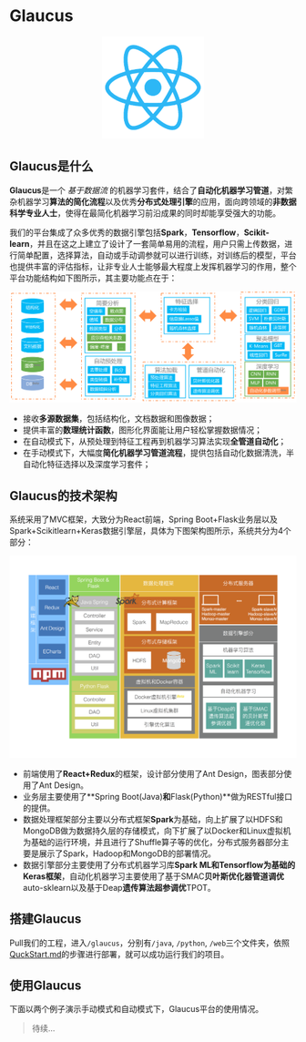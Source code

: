 # Glaucus

<div align=center>
<img src="./images/logo.png" width="180" height="180"/>
</div>

## Glaucus是什么
**Glaucus**是一个 *基于数据流* 的机器学习套件，结合了**自动化机器学习管道**，对繁杂机器学习**算法的简化流程**以及优秀**分布式处理引擎**的应用，面向跨领域的**非数据科学专业人士**，使得在最简化机器学习前沿成果的同时却能享受强大的功能。  

我们的平台集成了众多优秀的数据引擎包括**Spark**，**Tensorflow**，**Scikit-learn**，并且在这之上建立了设计了一套简单易用的流程，用户只需上传数据，进行简单配置，选择算法，自动或手动调参就可以进行训练，对训练后的模型，平台也提供丰富的评估指标，让非专业人士能够最大程度上发挥机器学习的作用，整个平台功能结构如下图所示，其主要功能点在于：  

<div align=center>
<img src="./images/funcs.png"/>
</div>

- 接收**多源数据集**，包括结构化，文档数据和图像数据；
- 提供丰富的**数理统计函数**，图形化界面能让用户轻松掌握数据情况；
- 在自动模式下，从预处理到特征工程再到机器学习算法实现**全管道自动化**；
- 在手动模式下，大幅度**简化机器学习管道流程**，提供包括自动化数据清洗，半自动化特征选择以及深度学习套件；

## Glaucus的技术架构
系统采用了MVC框架，大致分为React前端，Spring Boot+Flask业务层以及Spark+Scikitlearn+Keras数据引擎层，具体为下图架构图所示，系统共分为4个部分：
  
<div align=center>
<img src="./images/arch.png"/>
</div>
  
- 前端使用了**React+Redux**的框架，设计部分使用了Ant Design，图表部分使用了Ant Design。
- 业务层主要使用了**Spring Boot(Java)**和**Flask(Python)**做为RESTful接口的提供。
- 数据处理框架部分主要以分布式框架**Spark**为基础，向上扩展了以HDFS和MongoDB做为数据持久层的存储模式，向下扩展了以Docker和Linux虚拟机为基础的运行环境，并且进行了Shuffle算子等的优化，分布式服务器部分主要是展示了Spark，Hadoop和MongoDB的部署情况。
- 数据引擎部分主要使用了分布式机器学习库**Spark ML和Tensorflow为基础的Keras框架**，自动化机器学习主要使用了基于SMAC**贝叶斯优化器管道调优**auto-sklearn以及基于Deap**遗传算法超参调优**TPOT。

## 搭建Glaucus
Pull我们的工程，进入`/glaucus`，分别有`/java`, `/python`, `/web`三个文件夹，依照[QuckStart.md](https://github.com/ccnt-glaucus/glaucus/blob/master/QuickStart.md)的步骤进行部署，就可以成功运行我们的项目。

## 使用Glaucus
下面以两个例子演示手动模式和自动模式下，Glaucus平台的使用情况。
> 待续...

